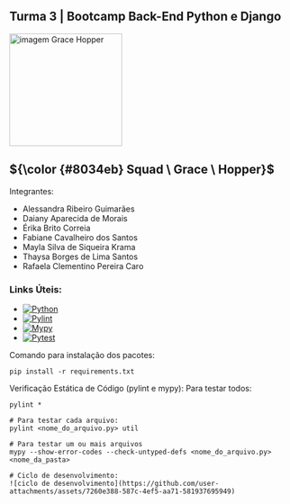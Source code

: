 
 ## Turma 3 | Bootcamp Back-End Python e Django
  <img src="https://www.timeforkids.com/wp-content/uploads/2020/08/Grace_003.jpg?w=926" alt="imagem Grace Hopper" width="200px"/>
  
## ${\color {#8034eb} Squad \ Grace \ Hopper}$  

Integrantes:
- Alessandra Ribeiro Guimarães
- Daiany Aparecida de Morais
- Érika Brito Correia
- Fabiane Cavalheiro dos Santos
- Mayla Silva de Siqueira Krama
- Thaysa Borges de Lima Santos
- Rafaela Clementino Pereira Caro
### Links Úteis:
+ [![Python](https://img.shields.io/badge/Python-blue)](https://www.python.org/downloads/)
+ [![Pylint](https://img.shields.io/badge/Pylint-yellowgreen)](https://pypi.org/project/pylint/)
+ [![Mypy](https://img.shields.io/badge/Mypy-darkblue)](https://mypy.readthedocs.io/en/stable/)
+ [![Pytest](https://img.shields.io/badge/Pytest-orange)](https://pypi.org/project/pytest/)


Comando para instalação dos pacotes:
```
pip install -r requirements.txt 

```
Verificação Estática de Código (pylint e mypy):
Para testar todos:

```
pylint *

# Para testar cada arquivo:
pylint <nome_do_arquivo.py> util

# Para testar um ou mais arquivos
mypy --show-error-codes --check-untyped-defs <nome_do_arquivo.py>  <nome_da_pasta>

# Ciclo de desenvolvimento:
![ciclo de desenvolvimento](https://github.com/user-attachments/assets/7260e388-587c-4ef5-aa71-581937695949)

